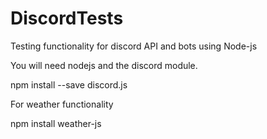 # DiscordTests
Testing functionality for discord API and bots using Node-js

You will need nodejs and the discord module.

npm install --save discord.js

For weather functionality

npm install weather-js


